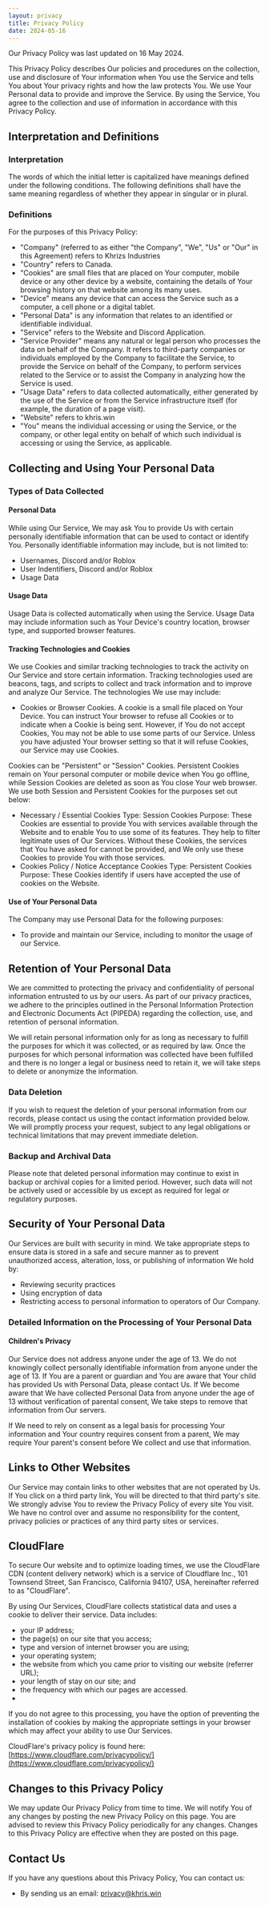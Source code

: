 ```yaml
---
layout: privacy
title: Privacy Policy
date: 2024-05-16
---
```

Our Privacy Policy was last updated on 16 May 2024.

This Privacy Policy describes Our policies and procedures on the collection, use and disclosure of Your information when You use the Service and tells You about Your privacy rights and how the law protects You. We use Your Personal data to provide and improve the Service. By using the Service, You agree to the collection and use of information in accordance with this Privacy Policy. 

## Interpretation and Definitions
### Interpretation
The words of which the initial letter is capitalized have meanings defined under the following conditions. The following definitions shall have the same meaning regardless of whether they appear in singular or in plural.

### Definitions
For the purposes of this Privacy Policy:
- "Company" (referred to as either "the Company", "We", "Us" or "Our" in this Agreement) refers to Khrizs Industries
- "Country" refers to Canada.
- "Cookies" are small files that are placed on Your computer, mobile device or any other device by a website, containing the details of Your browsing history on that website among its many uses.
- "Device" means any device that can access the Service such as a computer, a cell phone or a digital tablet.
- "Personal Data" is any information that relates to an identified or identifiable individual.
- "Service" refers to the Website and Discord Application.
- "Service Provider" means any natural or legal person who processes the data on behalf of the Company. It refers to third-party companies or individuals employed by the Company to facilitate the Service, to provide the Service on behalf of the Company, to perform services related to the Service or to assist the Company in analyzing how the Service is used.
- "Usage Data" refers to data collected automatically, either generated by the use of the Service or from the Service infrastructure itself (for example, the duration of a page visit).
- "Website" refers to khris.win
- "You" means the individual accessing or using the Service, or the company, or other legal entity on behalf of which such individual is accessing or using the Service, as applicable.

## Collecting and Using Your Personal Data
### Types of Data Collected
#### Personal Data
While using Our Service, We may ask You to provide Us with certain personally identifiable information that can be used to contact or identify You. Personally identifiable information may include, but is not limited to:
- Usernames, Discord and/or Roblox
- User Indentifiers, Discord and/or Roblox
- Usage Data

#### Usage Data
Usage Data is collected automatically when using the Service. Usage Data may include information such as Your Device's country location, browser type, and supported browser features.

#### Tracking Technologies and Cookies
We use Cookies and similar tracking technologies to track the activity on Our Service and store certain information. Tracking technologies used are beacons, tags, and scripts to collect and track information and to improve and analyze Our Service. The technologies We use may include:
- Cookies or Browser Cookies. A cookie is a small file placed on Your Device. You can instruct Your browser to refuse all Cookies or to indicate when a Cookie is being sent. However, if You do not accept Cookies, You may not be able to use some parts of our Service. Unless you have adjusted Your browser setting so that it will refuse Cookies, our Service may use Cookies.

Cookies can be "Persistent" or "Session" Cookies. Persistent Cookies remain on Your personal computer or mobile device when You go offline, while Session Cookies are deleted as soon as You close Your web browser. We use both Session and Persistent Cookies for the purposes set out below:
- Necessary / Essential Cookies
Type: Session Cookies
Purpose: These Cookies are essential to provide You with services available through the Website and to enable You to use some of its features. They help to filter legitimate uses of Our Services. Without these Cookies, the services that You have asked for cannot be provided, and We only use these Cookies to provide You with those services.
- Cookies Policy / Notice Acceptance Cookies
Type: Persistent Cookies
Purpose: These Cookies identify if users have accepted the use of cookies on the Website.

#### Use of Your Personal Data
The Company may use Personal Data for the following purposes:
- To provide and maintain our Service, including to monitor the usage of our Service.

## Retention of Your Personal Data
We are committed to protecting the privacy and confidentiality of personal information entrusted to us by our users. As part of our privacy practices, we adhere to the principles outlined in the Personal Information Protection and Electronic Documents Act (PIPEDA) regarding the collection, use, and retention of personal information.

We will retain personal information only for as long as necessary to fulfill the purposes for which it was collected, or as required by law. Once the purposes for which personal information was collected have been fulfilled and there is no longer a legal or business need to retain it, we will take steps to delete or anonymize the information.

### Data Deletion
If you wish to request the deletion of your personal information from our records, please contact us using the contact information provided below. We will promptly process your request, subject to any legal obligations or technical limitations that may prevent immediate deletion.

### Backup and Archival Data
Please note that deleted personal information may continue to exist in backup or archival copies for a limited period. However, such data will not be actively used or accessible by us except as required for legal or regulatory purposes.

## Security of Your Personal Data
Our Services are built with security in mind. We take appropriate steps to ensure data is stored in a safe and secure manner as to prevent unauthorized access, alteration, loss, or publishing of information We hold by:
- Reviewing security practices
- Using encryption of data
- Restricting access to personal information to operators of Our Company.

### Detailed Information on the Processing of Your Personal Data
#### Children's Privacy
Our Service does not address anyone under the age of 13. We do not knowingly collect personally identifiable information from anyone under the age of 13. If You are a parent or guardian and You are aware that Your child has provided Us with Personal Data, please contact Us. If We become aware that We have collected Personal Data from anyone under the age of 13 without verification of parental consent, We take steps to remove that information from Our servers.

If We need to rely on consent as a legal basis for processing Your information and Your country requires consent from a parent, We may require Your parent's consent before We collect and use that information.

## Links to Other Websites
Our Service may contain links to other websites that are not operated by Us. If You click on a third party link, You will be directed to that third party's site. We strongly advise You to review the Privacy Policy of every site You visit. We have no control over and assume no responsibility for the content, privacy policies or practices of any third party sites or services.

## CloudFlare
To secure Our website and to optimize loading times, we use the CloudFlare CDN (content delivery network) which is a service of Cloudflare Inc., 101 Townsend Street, San Francisco, California 94107, USA, hereinafter referred to as "CloudFlare".

By using Our Services, CloudFlare collects statistical data and uses a cookie to deliver their service. Data includes:

- your IP address;
- the page(s) on our site that you access;
- type and version of internet browser you are using;
- your operating system;
- the website from which you came prior to visiting our website (referrer URL);
- your length of stay on our site; and 
- the frequency with which our pages are accessed.
- 
If you do not agree to this processing, you have the option of preventing the installation of cookies by making the appropriate settings in your browser which may affect your ability to use Our Services.

CloudFlare's privacy policy is found here: [https://www.cloudflare.com/privacypolicy/](https://www.cloudflare.com/privacypolicy/)

## Changes to this Privacy Policy
We may update Our Privacy Policy from time to time. We will notify You of any changes by posting the new Privacy Policy on this page. You are advised to review this Privacy Policy periodically for any changes. Changes to this Privacy Policy are effective when they are posted on this page.

## Contact Us
If you have any questions about this Privacy Policy, You can contact us:
- By sending us an email: [privacy@khris.win](mailto:privacy@khris.win)
